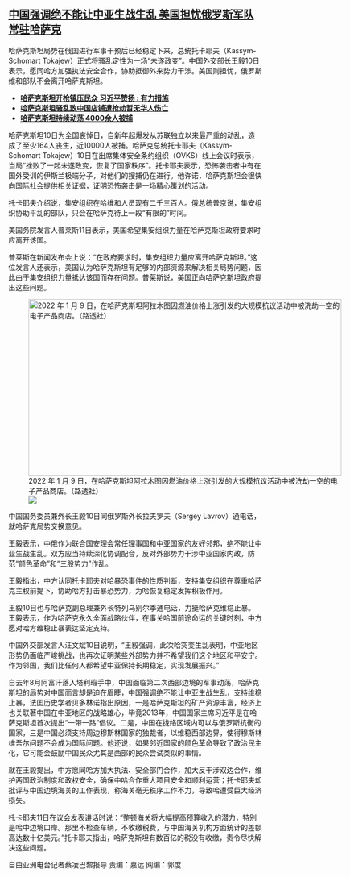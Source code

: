 <!--1641935372000-->
[中国强调绝不能让中亚生战生乱  美国担忧俄罗斯军队常驻哈萨克](https://www.rfa.org/mandarin/yataibaodao/junshiwaijiao/cl-01112022133717.html)
------

<p>哈萨克斯坦局势在俄国进行军事干预后已经稳定下来，总统托卡耶夫（Kassym-Schomart Tokajew）正式将骚乱定性为一场“未遂政变”。中国外交部长王毅10日表示，愿同哈方加强执法安全合作，协助抵御外来势力干涉。美国则担忧，俄罗斯维和部队不会离开哈萨克斯坦。</p><ul><li><strong><a href="https://www.rfa.org/mandarin/yataibaodao/junshiwaijiao/cl-010720220928327.html">哈萨克斯坦开枪镇压民众 习近平赞扬 : 有力措施</a></strong></li><li><strong><a href="https://www.rfa.org/mandarin/Xinwen/5-01092022154926.html">哈萨克斯坦骚乱致中国店铺遭抢劫暂无华人伤亡</a></strong></li><li><a href="https://www.rfa.org/mandarin/Xinwen/10-01082022170344.html"><strong>哈萨克斯坦持续动荡 4000余人被捕</strong></a></li></ul><p>哈萨克斯坦10日为全国哀悼日，自新年起爆发从苏联独立以来最严重的动乱，造成了至少164人丧生，近10000人被捕。哈萨克总统托卡耶夫（Kassym-Schomart Tokajew）10日在出席集体安全条约组织（OVKS）线上会议时表示，当局“挫败了一起未遂政变，恢复了国家秩序”。托卡耶夫表示，恐怖袭击者中有在国外受训的伊斯兰极端分子，对他们的搜捕仍在进行。他许诺，哈萨克斯坦会很快向国际社会提供相关证据，证明恐怖袭击是一场精心策划的活动。</p><p>托卡耶夫介绍说，集安组织在哈维和人员现有二千三百人。俄总统普京说，集安组织协助平乱的部队，只会在哈萨克待上一段“有限的”时间。</p><p>美国务院发言人普莱斯11日表示，美国希望集安组织力量在哈萨克斯坦政府要求时应离开该国。</p><p>普莱斯在新闻发布会上说：“在政府要求时，集安组织力量应离开哈萨克斯坦。”这位发言人还表示，美国认为哈萨克斯坦有足够的内部资源来解决相关局势问题，因此由于集安组织力量抵达该国而存在问题。普莱斯说，美国正向哈萨克斯坦政府提出这些问题。</p><p><figure class="image-richtext image-inline captioned" style="width:622px;"><img alt="2022 年 1 月 9 日，在哈萨克斯坦阿拉木图因燃油价格上涨引发的大规模抗议活动中被洗劫一空的电子产品商店。（路透社）" height="350" src="https://www.rfa.org/mandarin/yataibaodao/junshiwaijiao/cl-01112022133717.html/3dd2ad58-0067-427c-854e-0bc65e277cb3.jpeg/@@images/28f3ee31-ff09-4c59-93e4-1848a6ba2a7b.jpeg" title="1" width="622"/><figcaption class="image-caption">2022 年 1 月 9 日，在哈萨克斯坦阿拉木图因燃油价格上涨引发的大规模抗议活动中被洗劫一空的电子产品商店。（路透社）</figcaption><small></small><div id="zoomattribute"><a data-caption="2022 年 1 月 9 日，在哈萨克斯坦阿拉木图因燃油价格上涨引发的大规模抗议活动中被洗劫一空的电子产品商店。（路透社）" data-fancybox="" href="https://www.rfa.org/mandarin/yataibaodao/junshiwaijiao/cl-01112022133717.html/3dd2ad58-0067-427c-854e-0bc65e277cb3.jpeg" id="single_image" title="2022 年 1 月 9 日，在哈萨克斯坦阿拉木图因燃油价格上涨引发的大规模抗议活动中被洗劫一空的电子产品商店。（路透社）"><img src="/++plone++rfa-resources/img/icon-zoom.png"/></a></div></figure></p><p>中国国务委员兼外长王毅10日同俄罗斯外长拉夫罗夫（Sergey Lavrov）通电话，就哈萨克局势交换意见。</p><p>王毅表示，中俄作为联合国安理会常任理事国和中亚国家的友好邻邦，绝不能让中亚生战生乱。双方应当持续深化协调配合，反对外部势力干涉中亚国家内政，防范“颜色革命”和“三股势力”作乱。</p><p>王毅指出，中方认同托卡耶夫对哈暴恐事件的性质判断，支持集安组织在尊重哈萨克主权前提下，协助哈方打击暴恐势力，为哈恢复稳定发挥积极作用。</p><p>王毅10日也与哈萨克副总理兼外长特列乌别尔季通电话，力挺哈萨克维稳止暴。王毅表示，作为哈萨克永久全面战略伙伴，在事关哈国前途命运的关键时刻，中方愿对哈方维稳止暴表达坚定支持。</p><p>中国外交部发言人汪文斌10日说明，“王毅强调，此次哈突变生乱表明，中亚地区形势仍面临严峻挑战，也再次证明某些外部势力并不希望我们这个地区和平安宁。作为邻国，我们比任何人都希望中亚保持长期稳定，实现发展振兴。”</p><p>自去年8月阿富汗落入塔利班手中，中国面临第二次西部边境的军事动荡，哈萨克斯坦的局势对中国而言却是迫在眉睫，中国强调绝不能让中亚生战生乱，支持维稳止暴，法囯历史学者贝多林诺指出原因，一是哈萨克斯坦的矿产资源丰富，经济上也关联著中国在中亚地区的战略雄心，毕竟2013年，中国国家主席习近平是在哈萨克斯坦首次提出“一带一路”倡议。二是，中国在拢络区域内可以与俄罗斯抗衡的国家，三是中国必须支持周边穆斯林国家的独裁者，以维稳西部边界，使得穆斯林维吾尔问题不会成为国际问题。他还说，如果邻近国家的颜色革命导致了政治民主化，它可能会鼓励中国民众尤其是西部的民众尝试类似的事情。</p><p>就在王毅提出，中方愿同哈方加大执法、安全部门合作，加大反干涉双边合作，维护两国政治制度和政权安全，确保中哈合作重大项目安全和顺利运营；托卡耶夫却批评与中国边境海关的工作表现，称海关毫无秩序工作不力，导致哈遭受巨大经济损失。</p><p>托卡耶夫11日在议会发表讲话时说：“整顿海关将大幅提高预算收入的潜力，特别是哈中边境口岸。那里不检查车辆，不收缴税费，与中国海关机构方面统计的差额高达数十亿美元。”托卡耶夫指出，哈萨克斯坦有数百亿的税没有收缴，责令尽快解决这些问题。</p><p>自由亚洲电台记者蔡凌巴黎报导 责编：嘉远 网编：郭度</p>
